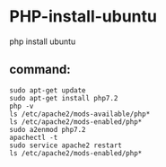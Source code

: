 # PHP-install-ubuntu
php install ubuntu

command:
----------
    sudo apt-get update
    sudo apt-get install php7.2
    php -v
    ls /etc/apache2/mods-available/php*
    ls /etc/apache2/mods-enabled/php*
    sudo a2enmod php7.2
    apachectl -t
    sudo service apache2 restart
    ls /etc/apache2/mods-enabled/php*
